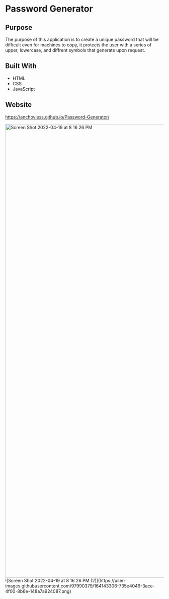 # Password Generator

## Purpose
The purpose of this application is to create a unique password that will be difficult even for machines to copy, it protects the user with a series of upper, lowercase, and diffrent symbols that generate upon request.

## Built With

- HTML
- CSS
- JavaScript

## Website


https://anchoviess.github.io/Password-Generator/


<img width="1440" alt="Screen Shot 2022-04-19 at 8 16 26 PM" src="https://user-images.githubusercontent.com/97990379/164143302-f9840a4a-661f-4627-b583-c47f2e6f8042.png">
![Screen Shot 2022-04-19 at 8 16 26 PM (2)](https://user-images.githubusercontent.com/97990379/164143306-735e4049-3ace-4f00-8b6e-148a7a924087.png)
